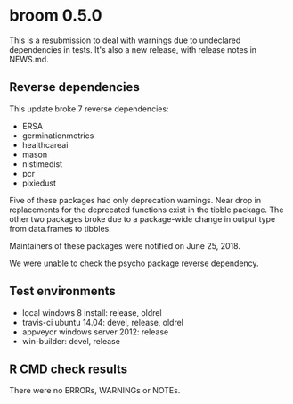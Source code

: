 # broom 0.5.0

This is a resubmission to deal with warnings due to undeclared dependencies in tests. It's also a new release, with release notes in NEWS.md.

## Reverse dependencies

This update broke 7 reverse dependencies:

- ERSA
- germinationmetrics
- healthcareai
- mason
- nlstimedist
- pcr
- pixiedust

Five of these packages had only deprecation warnings. Near drop in replacements for the deprecated functions exist in the tibble package. The other two packages broke due to a package-wide change in output type from data.frames to tibbles.

Maintainers of these packages were notified on June 25, 2018.

We were unable to check the psycho package reverse dependency.

## Test environments

* local windows 8 install: release, oldrel
* travis-ci ubuntu 14.04: devel, release, oldrel
* appveyor windows server 2012: release 
* win-builder: devel, release

## R CMD check results

There were no ERRORs, WARNINGs or NOTEs.
